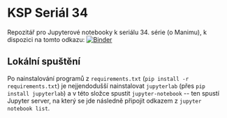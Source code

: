 # KSP Seriál 34
Repozitář pro Jupyterové notebooky k seriálu 34. série (o Manimu), k dispozici na tomto odkazu: [![Binder](https://mybinder.org/badge_logo.svg)](https://mybinder.org/v2/gh/ksp/ksp-serial-34.git/HEAD)

## Lokální spuštění
Po nainstalování programů z `requirements.txt` (`pip install -r requirements.txt`) je nejjendodušší nainstalovat `jupyterlab` (přes `pip install jupyterlab`) a v této složce spustit `jupyter-notebook` -- ten spustí Jupyter server, na který se jde následně připojit odkazem z `jupyter notebook list`.
